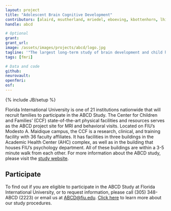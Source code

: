 ```yaml
---
layout: project
title: "Adolescent Brain Cognitive Development"
contributors: [alaird, msutherland, mriedel, eboeving, kbottenhorn, lhill, rpintos, cgreaves, calvarez, lucros, agonzalez, jforeman, darencibia]
handle: abcd

# Optional
grant:
grant_url:
image: /assets/images/projects/abcd/logo.jpg
tagline: '"The largest long-term study of brain development and child health in the United States."'
tags: [fmri]

# Data and code
github:
neurovault:
openfmri:
osf:
---
```

{% include JB/setup %}

Florida International University is one of 21 institutions nationwide that will recruit families to participate in the ABCD Study. The Center for Children and Families’ (CCF) state-of-the-art physical facilities and resources serves as the ABCD project site for MRI and behavioral visits. Located on FIU’s Modesto A. Maidique campus, the CCF is a research, clinical, and training facility with 36 faculty affiliates. It has facilities in three buildings in the Academic Health Center (AHC) complex, as well as in the building that houses FIU’s psychology department. All of these buildings are within a 3-5 minute walk from each other. For more information about the ABCD study, please visit the [study website](https://abcdstudy.org/index.html).

## Participate

To find out if you are eligible to participate in the ABCD Study at Florida International University, or to request information, please call (305) 348-ABCD (2223) or email us at [ABCD@fiu.edu](mailto:ABCD@fiu.edu). [Click here](https://abcdstudy.org/study-procedures.html) to learn more about our study procedures.
